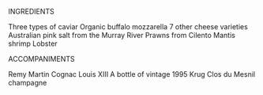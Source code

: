 INGREDIENTS

Three types of caviar
Organic buffalo mozzarella
7 other cheese varieties
Australian pink salt from the Murray River
Prawns from Cilento
Mantis shrimp
Lobster

ACCOMPANIMENTS

Remy Martin Cognac Louis XIII
A bottle of vintage 1995 Krug Clos du Mesnil champagne 
